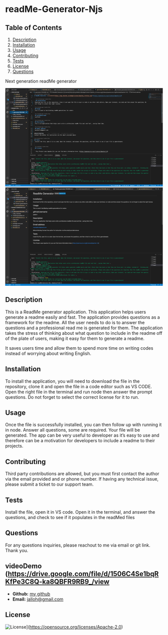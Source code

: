# readMe-Generator-Njs
## Table of Contents

1. [Description](#description)
2. [Installation](#installation)
3. [Usage](#usage)
5. [Contributing](#contributing)
6. [Tests](#tests)
7. [License](#license)
8. [Questions](#questions)

Next generation readMe generator

![Homepage.](./images/image1.png)
![Homepage.](./images/image2.png)
## Description
This is a ReadMe generator application. This application helps users generate a readme easily and fast. 
The application provides questions as a framework for the readme. All the user needs to do is to answer the questions and a professional read me is generated for them.
The application takes the stress of thinking about what question to include in the readme off of the plate of users, making it easy for them to generate a readme.

It saves users time and allow them to spend more time on writing codes instead of worrying about writing English.

## Installation

To install the application, you will need to download the file in the repository, clone it and open the file in a code editor such as VS CODE. 
Open the right file in the terminal and run node then answer the prompt questions. Do not forget to select the correct license for it to run. 

## Usage
Once the file is successfully installed, you can then follow up with running it in node. Answer all questions, some are required. Your file will be generated.
The app can be very useful to developer as it’s easy to use and therefore can be a motivation for developers to include a readme to their projects.

## Contributing
Third party contributions are allowed, but you must first contact the author via the email provided and or phone number. If having any technical issue,
please submit a ticket to our support team.

## Tests
Install the file, open it in VS code. Open it in the terminal, and answer the questions, and check to see if it populates in the readMed files

## Questions

For any questions inquiries, please reachout to me via email or git link. Thank you.

## videoDemo (https://drive.google.com/file/d/1506C4Se1bqRKfPe3C8Q-ka8QBFR9RB9_/view

- **Github:** [my github](https://ajalloh1.github.io/readMe-Generator-Njs/)
- **Email:** [jalloh@gmail.com](jalloh@gmail.co)
## License

![License](https://img.shields.io/badge/License-Apache_2.0-blue.svg)](https://opensource.org/licenses/Apache-2.0)